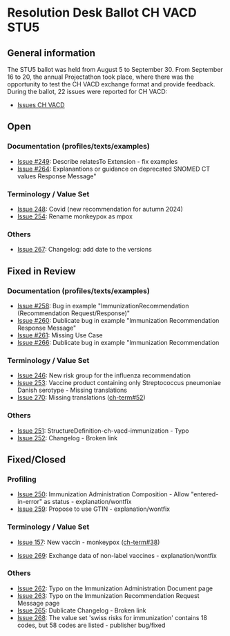 # Resolution Desk Ballot CH VACD STU5

## General information
The STU5 ballot was held from August 5 to September 30. From September 16 to 20, 
the annual Projectathon took place, where there was the opportunity to test the 
CH VACD exchange format and provide feedback.   
During the ballot, 22 issues were reported for CH VACD:
* [Issues CH VACD](https://github.com/hl7ch/ch-vacd/issues?q=is%3Aissue+is%3Aopen+label%3A%22v5.0.0+-+STU+5%22)

## Open

### Documentation (profiles/texts/examples)
* [Issue #249](https://github.com/hl7ch/ch-vacd/issues/249): Describe relatesTo Extension - fix examples
* [Issue #264](https://github.com/hl7ch/ch-vacd/issues/264): Explanantions or guidance on deprecated SNOMED CT values
Response Message"
  
### Terminology / Value Set
* [Issue 248](https://github.com/hl7ch/ch-vacd/issues/248): Covid (new recommendation for autumn 2024)
* [Issue 254](https://github.com/hl7ch/ch-vacd/issues/254): Rename monkeypox as mpox
  
### Others
* [Issue 267](https://github.com/hl7ch/ch-vacd/issues/267): Changelog: add date to the versions



## Fixed in Review

### Documentation (profiles/texts/examples)
* [Issue #258](https://github.com/hl7ch/ch-vacd/issues/258): Bug in example "ImmunizationRecommendation (Recommendation Request/Response)"
* [Issue #260](https://github.com/hl7ch/ch-vacd/issues/260): Dublicate bug in example "Immunization Recommendation Response Message"
* [Issue #261](https://github.com/hl7ch/ch-vacd/issues/261): Missing Use Case
* [Issue #266](https://github.com/hl7ch/ch-vacd/issues/266): Dublicate bug in example "Immunization Recommendation 

### Terminology / Value Set
* [Issue 246](https://github.com/hl7ch/ch-vacd/issues/246): New risk group for the influenza recommendation
* [Issue 253](https://github.com/hl7ch/ch-vacd/issues/253): Vaccine product containing only Streptococcus pneumoniae Danish serotype - Missing translations
* [Issue 270](https://github.com/hl7ch/ch-vacd/issues/270): Missing translations ([ch-term#52](https://github.com/hl7ch/ch-term/issues/52))


### Others
* [Issue 251](https://github.com/hl7ch/ch-vacd/issues/251): StructureDefinition-ch-vacd-immunization - Typo
* [Issue 252](https://github.com/hl7ch/ch-vacd/issues/252): Changelog - Broken link


## Fixed/Closed

### Profiling
* [Issue 250](https://github.com/hl7ch/ch-vacd/issues/250): Immunization Administration Composition - Allow "entered-in-error" as status - explanation/wontfix
* [Issue 259](https://github.com/hl7ch/ch-vacd/issues/259): Propose to use GTIN - explanation/wontfix

### Terminology / Value Set
* [Issue 157](https://github.com/hl7ch/ch-vacd/issues/157): New vaccin - monkeypox ([ch-term#38](https://github.com/hl7ch/ch-term/issues/38))

* [Issue 269](https://github.com/hl7ch/ch-vacd/issues/269): Exchange data of non-label vaccines - explanation/wontfix

### Others
* [Issue 262](https://github.com/hl7ch/ch-vacd/issues/262): Typo on the Immunization Administration Document page
* [Issue 263](https://github.com/hl7ch/ch-vacd/issues/263): Typo on the Immunization Recommendation Request Message page
* [Issue 265](https://github.com/hl7ch/ch-vacd/issues/265): Dublicate Changelog - Broken link
* [Issue 268](https://github.com/hl7ch/ch-vacd/issues/268): The value set 'swiss risks for immunization' contains 18 codes, but 58 codes are listed - publisher bug/fixed
